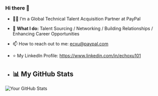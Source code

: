 ### Hi there 👋

- 👨‍💻 I’m a Global Technical Talent Acquisition Partner at PayPal
  
- 🌱 **What I do:**
  Talent Sourcing /
  Networking /
  Building Relationships / 
  Enhancing Career Opportunities

- 📫 How to reach out to me: ecxu@paypal.com
- ⭐ My LinkedIn Profile: https://www.linkedin.com/in/echoxu101
  
- ## 📊 My GitHub Stats
![Your GitHub Stats](https://github-readme-stats.vercel.app/api?username=Echoxu101&show_icons=true)
